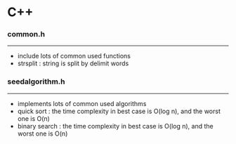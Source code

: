 # C++

<script type="text/javascript" src="../js/general.js"></script>

### common.h
---

* include lots of common used functions
* strsplit : string is split by delimit words

### seedalgorithm.h
---

* implements lots of common used algorithms
* quick sort : the time complexity in best case is O(log n), and the worst one is O(n)
* binary search : the time complexity in best case is O(log n), and the worst one is O(n)